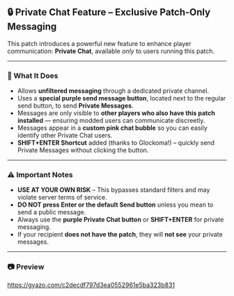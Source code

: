 ## 🔒 Private Chat Feature – Exclusive Patch-Only Messaging

This patch introduces a powerful new feature to enhance player communication: **Private Chat**, available *only* to users running this patch.

---

### 🔹 What It Does

- Allows **unfiltered messaging** through a dedicated private channel.
- Uses a **special purple send message button**, located next to the regular send button, to send **Private Messages**.
- Messages are only visible to **other players who also have this patch installed** — ensuring modded users can communicate discreetly.
- Messages appear in a **custom pink chat bubble** so you can easily identify other Private Chat users.
- **SHIFT+ENTER Shortcut** added (thanks to Glockoma!) – quickly send Private Messages without clicking the button.

---

### ⚠️ Important Notes

- **USE AT YOUR OWN RISK** – This bypasses standard filters and may violate server terms of service.
- **DO NOT press Enter or the default Send button** unless you mean to send a public message.
- Always use the **purple Private Chat button** or **SHIFT+ENTER** for private messaging.
- If your recipient **does not have the patch**, they will **not see** your private messages.

---

### 📷 Preview

https://gyazo.com/c2decdf797d3ea0552961e5ba323b831
